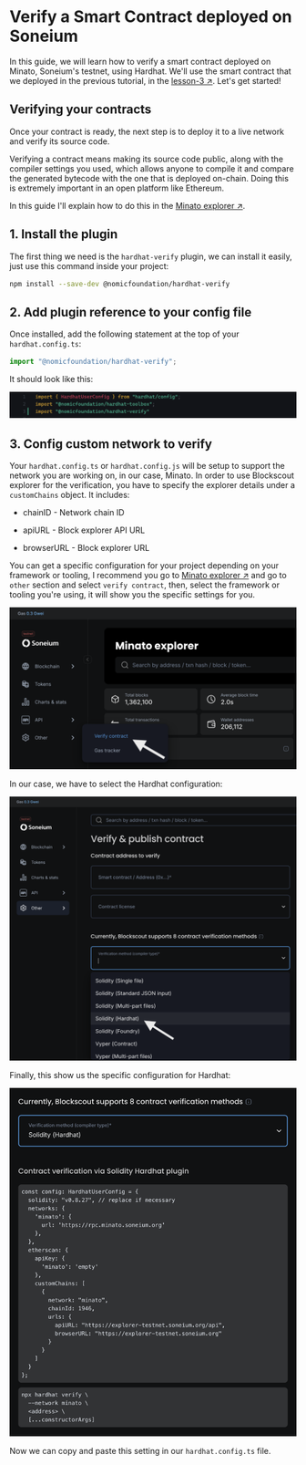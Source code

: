 # Verify a Smart Contract deployed on Soneium

In this guide, we will learn how to verify a smart contract deployed on Minato, Soneium's testnet, using Hardhat. We'll use the smart contract that we deployed in the previous tutorial, in the [lesson-3 ↗](../lesson-3/). Let's get started!

## Verifying your contracts

Once your contract is ready, the next step is to deploy it to a live network and verify its source code.

Verifying a contract means making its source code public, along with the compiler settings you used, which allows anyone to compile it and compare the generated bytecode with the one that is deployed on-chain. Doing this is extremely important in an open platform like Ethereum.

In this guide I'll explain how to do this in the [Minato explorer ↗](https://explorer-testnet.soneium.org/).

## 1. Install the plugin

The first thing we need is the ```hardhat-verify``` plugin, we can install it easily, just use this command inside your project: 

```bash
npm install --save-dev @nomicfoundation/hardhat-verify
```

## 2. Add plugin reference to your config file

Once installed, add the following statement at the top of your ```hardhat.config.ts```:

```typescript
import "@nomicfoundation/hardhat-verify";
```

It should look like this:

![imports in the hardhat.config.ts](./public/imports-hardhat-config.png)

## 3. Config custom network to verify

Your ```hardhat.config.ts``` or ```hardhat.config.js``` will be setup to support the network you are working on, in our case, Minato. In order to use Blockscout explorer for the verification, you have to specify the explorer details under a ```customChains``` object. It includes:

- chainID - Network chain ID

- apiURL - Block explorer API URL

- browserURL - Block explorer URL

You can get a specific configuration for your project depending on your framework or tooling, I recommend you go to [Minato explorer ↗️](https://explorer-testnet.soneium.org/) and go to ```other``` section and select ```verify contract```, then, select the framework or tooling you're using, it will show you the specific settings for you.

![verify-contract-1](./public/verify-contract-1.png)

In our case, we have to select the Hardhat configuration:

![verify-contract-2](./public/verify-contract-2.png)

Finally, this show us the specific configuration for Hardhat:

![configuration-output](./public/configuration-output.png)

Now we can copy and paste this setting in our ```hardhat.config.ts``` file.